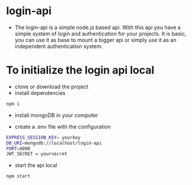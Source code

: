 # login-api

* The login-api is a simple node.js based api. With this api you have a simple system of login and authentication for your projects. It is basic, you can use it as base to mount a bigger api or simply use it as an independent authentication system. 

# To initialize the login api local
* clone or download the project
* install dependencies
```sh
npm i
```

* install mongoDB in your computer

* create a .env file with the configuration
```sh
EXPRESS_SESSION_KEY= yourkey
DB_URI=mongodb://localhost/login-api
PORT=4000
JWT_SECRET = yoursecret
```

* start the api local
```sh
npm start
```
